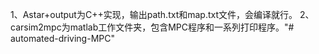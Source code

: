 1、Astar+output为C++实现，输出path.txt和map.txt文件，会编译就行。
2、carsim2mpc为matlab工作文件夹，包含MPC程序和一系列打印程序。"# automated-driving-MPC" 
